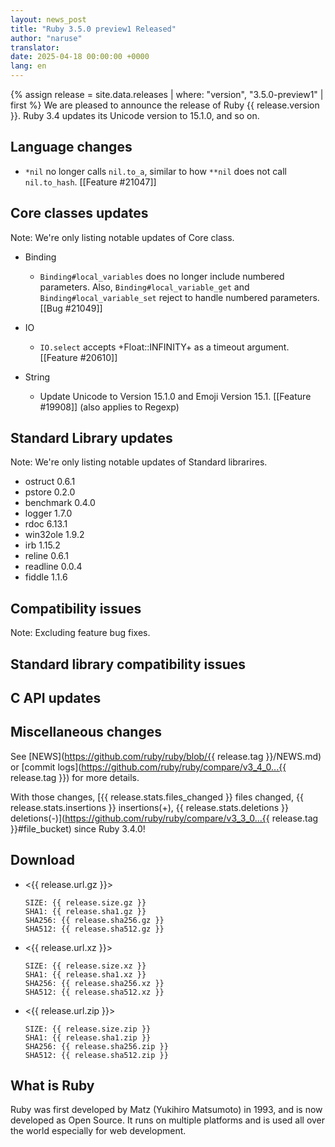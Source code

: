```yaml
---
layout: news_post
title: "Ruby 3.5.0 preview1 Released"
author: "naruse"
translator:
date: 2025-04-18 00:00:00 +0000
lang: en
---
```


{% assign release = site.data.releases | where: "version", "3.5.0-preview1" | first %}
We are pleased to announce the release of Ruby {{ release.version }}. Ruby 3.4 updates its Unicode version to 15.1.0, and so on.

## Language changes

* `*nil` no longer calls `nil.to_a`, similar to how `**nil` does
  not call `nil.to_hash`.  [[Feature #21047]]

## Core classes updates

Note: We're only listing notable updates of Core class.

* Binding

    * `Binding#local_variables` does no longer include numbered parameters.
      Also, `Binding#local_variable_get` and `Binding#local_variable_set` reject to handle numbered parameters.
      [[Bug #21049]]

* IO

    * `IO.select` accepts +Float::INFINITY+ as a timeout argument.
      [[Feature #20610]]

* String

    * Update Unicode to Version 15.1.0 and Emoji Version 15.1. [[Feature #19908]]
        (also applies to Regexp)


## Standard Library updates

Note: We're only listing notable updates of Standard librarires.

* ostruct 0.6.1
* pstore 0.2.0
* benchmark 0.4.0
* logger 1.7.0
* rdoc 6.13.1
* win32ole 1.9.2
* irb 1.15.2
* reline 0.6.1
* readline 0.0.4
* fiddle 1.1.6

## Compatibility issues

Note: Excluding feature bug fixes.



## Standard library compatibility issues


## C API updates



## Miscellaneous changes



See [NEWS](https://github.com/ruby/ruby/blob/{{ release.tag }}/NEWS.md)
or [commit logs](https://github.com/ruby/ruby/compare/v3_4_0...{{ release.tag }})
for more details.

With those changes, [{{ release.stats.files_changed }} files changed, {{ release.stats.insertions }} insertions(+), {{ release.stats.deletions }} deletions(-)](https://github.com/ruby/ruby/compare/v3_3_0...{{ release.tag }}#file_bucket)
since Ruby 3.4.0!

## Download

* <{{ release.url.gz }}>

      SIZE: {{ release.size.gz }}
      SHA1: {{ release.sha1.gz }}
      SHA256: {{ release.sha256.gz }}
      SHA512: {{ release.sha512.gz }}

* <{{ release.url.xz }}>

      SIZE: {{ release.size.xz }}
      SHA1: {{ release.sha1.xz }}
      SHA256: {{ release.sha256.xz }}
      SHA512: {{ release.sha512.xz }}

* <{{ release.url.zip }}>

      SIZE: {{ release.size.zip }}
      SHA1: {{ release.sha1.zip }}
      SHA256: {{ release.sha256.zip }}
      SHA512: {{ release.sha512.zip }}

## What is Ruby

Ruby was first developed by Matz (Yukihiro Matsumoto) in 1993,
and is now developed as Open Source. It runs on multiple platforms
and is used all over the world especially for web development.
